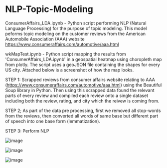 # NLP-Topic-Modeling

ConsumerAffairs_LDA.ipynb - Python script performing NLP (Natural Language Processing) for the purpose of topic modeling. This model peforms topic modeling on the 
customer reviews from the American Automobile Association (AAA) website https://www.consumeraffairs.com/automotive/aaa.html

wkMapTest.ipynb - Python script mapping the results from 'ConsumerAffairs_LDA.ipynb' in a geospatial heatmap using choropleth map from plotly. The script uses a geoJSON 
file containing the shapes for every US city. Attached below is a screenshot of how the map looks. 

STEP 1: Scrapped reviews from consumer affairs website relating to AAA (https://www.consumeraffairs.com/automotive/aaa.html) using the Beautiful Soup library in Python. Then using this scrapped data found the relevant parts of every review and compiled each review onto a single dataset including both the review, rating, and city which the reivew is coming from.

STEP 2; As part of the data pre processing, first we removed all stop-words from the reviews, then converted all words of same base but different part of speech into one base form (lemmatization).

STEP 3: Perform NLP 

![image](https://user-images.githubusercontent.com/76940552/189978322-b6e23c2b-d702-447e-b74b-ea026f5ffcf3.png)

![image](https://user-images.githubusercontent.com/76940552/189978952-49579232-5fdd-43ba-a801-535bf863d1e4.png)

![image](https://user-images.githubusercontent.com/76940552/189980024-7b4f15ef-3a35-4749-821d-176002467f2a.png)

 




